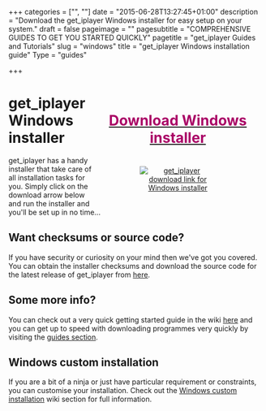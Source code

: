 +++
categories = ["", ""]
date = "2015-06-28T13:27:45+01:00"
description = "Download the get_iplayer Windows installer for easy setup on your system."
draft = false
pageimage = ""
pagesubtitle = "COMPREHENSIVE GUIDES TO GET YOU STARTED QUICKLY"
pagetitle = "get_iplayer Guides and Tutorials"
slug = "windows"
title = "get_iplayer Windows installation guide"
Type = "guides"

+++
<div style="float:right;text-align:center;padding:20px;max-width:300px;"><a href="https://github.com/get-iplayer/get_iplayer_win32/releases/download/2.95.0/get_iplayer-2.95.0.exe" title="get_iplayer download link for Windows installer"><h1 style="color:#aa0066;">Download Windows installer</h1><img src="/icons/download.png" style="max-width:150px;margin-top:20px;" alt="get_iplayer download link for Windows installer"/></a></div>

# get_iplayer Windows installer

get_iplayer has a handy installer that take care of all installation tasks for you. Simply click on the download arrow below and run the installer and you'll be set up in no time...

## Want checksums or source code?

If you have security or curiosity on your mind then we've got you covered. You can obtain the installer checksums and download the source code for the latest release of get_iplayer from [here](https://github.com/get-iplayer/get_iplayer_win32/releases/latest). 

## Some more info?

You can check out a very quick getting started guide in the wiki [here](/wiki/windows/) and you can get up to speed with downloading programmes very quickly by visiting the [guides section](/guides/).

## Windows custom installation

If you are a bit of a ninja or just have particular requirement or constraints, you can customise your installation. Check out the [Windows custom installation](/wiki/windows#custom) wiki section for full information.
